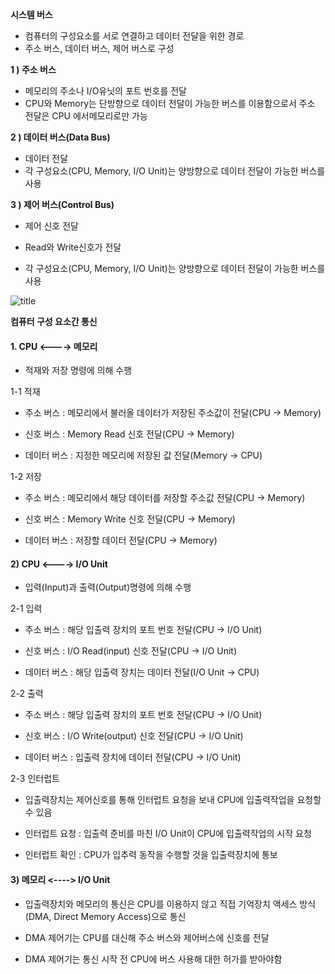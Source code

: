 **시스템 버스**  
- 컴퓨터의 구성요소를 서로 연결하고 데이터 전달을 위한 경로
- 주소 버스, 데이터 버스, 제어 버스로 구성

**1 ) 주소 버스**
- 메모리의 주소나 I/O유닛의 포트 번호를 전달
- CPU와 Memory는 단방향으로 데이터 전달이 가능한 버스를 이용함으로서 주소 전달은 CPU 에서메모리로만 가능
 

**2 ) 데이터 버스(Data Bus)**

- 데이터 전달
- 각 구성요소(CPU, Memory, I/O Unit)는 양방향으로 데이터 전달이 가능한 버스를 사용 

 

**3 ) 제어 버스(Control Bus)**

- 제어 신호 전달

- Read와 Write신호가 전달

- 각 구성요소(CPU, Memory, I/O Unit)는 양방향으로 데이터 전달이 가능한 버스를 사용 

![title](https://img1.daumcdn.net/thumb/R1280x0/?scode=mtistory2&fname=https%3A%2F%2Fblog.kakaocdn.net%2Fdn%2FxmVLL%2FbtqFElQFe4F%2F4bgtPArnBZ6dykKE4xwGy1%2Fimg.png)   



**컴퓨터 구성 요소간 통신**  
#### 1. CPU <----> 메모리

- 적재와 저장 명령에 의해 수행

 

1-1 적재

- 주소 버스 : 메모리에서 불러올 데이터가 저장된 주소값이 전달(CPU -> Memory)

- 신호 버스 : Memory Read 신호 전달(CPU -> Memory)

- 데이터 버스 : 지정한 메모리에 저장된 값 전달(Memory -> CPU)

 

1-2 저장

- 주소 버스 : 메모리에서 해당 데이터를 저장할 주소값 전달(CPU -> Memory)

- 신호 버스 : Memory Write 신호 전달(CPU -> Memory)

- 데이터 버스 : 저장할 데이터 전달(CPU -> Memory)

 

#### 2) CPU <----> I/O Unit

- 입력(Input)과 출력(Output)명령에 의해 수행

 

2-1 입력

- 주소 버스 : 해당 입출력 장치의 포트 번호 전달(CPU -> I/O Unit)

- 신호 버스 : I/O Read(input) 신호 전달(CPU -> I/O Unit)

- 데이터 버스 : 해당 입출력 장치는 데이터 전달(I/O Unit -> CPU)

 

2-2 출력

- 주소 버스 : 해당 입출력 장치의 포트 번호 전달(CPU -> I/O Unit)

- 신호 버스 : I/O Write(output) 신호 전달(CPU -> I/O Unit)

- 데이터 버스 : 입출력 장치에 데이터 전달(CPU -> I/O Unit)

 

2-3 인터럽트

- 입출력장치는 제어신호를 통해 인터럽트 요청을 보내 CPU에 입출력작업을 요청할 수 있음

- 인터럽트 요청 : 입출력 준비를 마친 I/O Unit이 CPU에 입출력작업의 시작 요청

- 인터럽트 확인 : CPU가 입추력 동작을 수행할 것을 입출력장치에 통보

 

#### 3) 메모리 <----> I/O Unit

- 입출력장치와 메모리의 통신은 CPU를 이용하지 않고 직접 기억장치 액세스 방식(DMA, Direct Memory Access)으로 통신

- DMA 제어기는 CPU를 대신해 주소 버스와 제어버스에 신호를 전달

- DMA 제어기는 통신 시작 전 CPU에 버스 사용해 대한 허가를 받아야함
